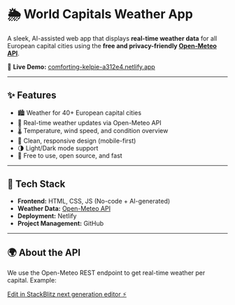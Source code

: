 # 🌦️ World Capitals Weather App

A sleek, AI-assisted web app that displays **real-time weather data** for all European capital cities using the **free and privacy-friendly [Open-Meteo API](https://open-meteo.com)**.

🔗 **Live Demo:** [comforting-kelpie-a312e4.netlify.app](https://comforting-kelpie-a312e4.netlify.app/)

---

## ✨ Features

- 🏙️ Weather for 40+ European capital cities  
- 📡 Real-time weather updates via Open-Meteo API  
- 🌡️ Temperature, wind speed, and condition overview  
- 🎨 Clean, responsive design (mobile-first)  
- 🌗 Light/Dark mode support  
- 🚀 Free to use, open source, and fast

---

## 🔧 Tech Stack

- **Frontend:** HTML, CSS, JS (No-code + AI-generated)  
- **Weather Data:** [Open-Meteo API](https://open-meteo.com)  
- **Deployment:** Netlify  
- **Project Management:** GitHub

---

## 🌍 About the API

We use the Open-Meteo REST endpoint to get real-time weather per capital. Example:





[Edit in StackBlitz next generation editor ⚡️](https://stackblitz.com/~/github.com/farshadav/ai-weather-app)
